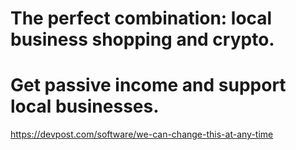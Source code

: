 # The perfect combination: local business shopping and crypto.

# Get passive income and support local businesses.
https://devpost.com/software/we-can-change-this-at-any-time
